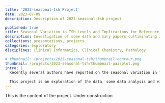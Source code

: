 ```yaml
---
title: '2023-seasonal-tsh Project'
date: 2023-07-09
description: Description of 2023-seasonal-tsh project

published: true
title: Seasonal Variation in TSH Levels and Implications for Reference Ranges
description: Investigation of some data and many papers cultiminating in a 'Grand Rounds' presentation on the topic of seasonal variation in TSH levels and implications for reference ranges.
collections: presentations, projects
categories: exploratory
disciplines: Clinical Informatics, Clinical Chemistry, Pathology

# thumbnail: /projects/2023-seasonal-tsh/thumbnail-contour.png
thumbnail: /projects/2023-seasonal-tsh/thumbnail-pairplot.png
intro: |
  Recently several authors have reported on the seasonal variation in TSH levels. This has direct implications for the diagnosis of thyroid disease and is suspected of contributing to an "overdiagnosis" of hypothyroidism in the winter months. 
  
  This project is an exploration of the data, some data analysis and visualization, and a deep dive into the literature on this topic, culminating in an hour-long department-wide presentation on the topic.
---
```


This is the content of the project. Under construction


